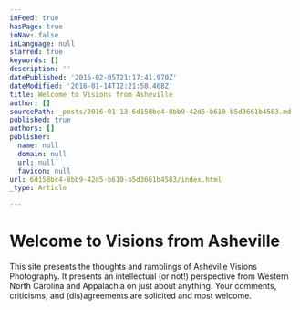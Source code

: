 ```yaml
---
inFeed: true
hasPage: true
inNav: false
inLanguage: null
starred: true
keywords: []
description: ''
datePublished: '2016-02-05T21:17:41.970Z'
dateModified: '2016-01-14T12:21:58.468Z'
title: Welcome to Visions from Asheville
author: []
sourcePath: _posts/2016-01-13-6d158bc4-8bb9-42d5-b610-b5d3661b4583.md
published: true
authors: []
publisher:
  name: null
  domain: null
  url: null
  favicon: null
url: 6d158bc4-8bb9-42d5-b610-b5d3661b4583/index.html
_type: Article

---
```

# Welcome to Visions from Asheville

This site presents the thoughts and ramblings of Asheville Visions Photography. It presents an intellectual (or not!) perspective from Western North Carolina and Appalachia on just about anything. Your comments, criticisms, and (dis)agreements are solicited and most welcome.